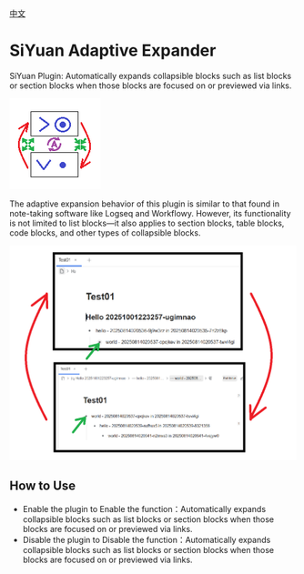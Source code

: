 [中文](https://github.com/abc202306/siyuan-adaptive-expander/blob/main/README_zh_CN.md)

# SiYuan Adaptive Expander

SiYuan Plugin: Automatically expands collapsible blocks such as list blocks or section blocks when those blocks are focused on or previewed via links.

![](icon.png)

The adaptive expansion behavior of this plugin is similar to that found in note-taking software like Logseq and Workflowy. However, its functionality is not limited to list blocks—it also applies to section blocks, table blocks, code blocks, and other types of collapsible blocks.

![](preview.png)

## How to Use

- Enable the plugin to Enable the function：Automatically expands collapsible blocks such as list blocks or section blocks when those blocks are focused on or previewed via links.
- Disable the plugin to Disable the function：Automatically expands collapsible blocks such as list blocks or section blocks when those blocks are focused on or previewed via links.
